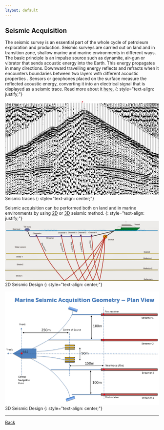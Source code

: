 ```yaml
---
layout: default
---
```


## Seismic Acquisition
The seismic survey is an essential part of the
whole cycle of petroleum exploration and production.
Seismic surveys are carried out on land and in transition
zone, shallow marine and marine environments in different ways.
The basic principle is an impulse
source such as dynamite, air-gun or vibrator that sends
acoustic energy into the Earth. This energy propagates
in many directions. Downward travelling energy
reflects and refracts when it encounters boundaries
between two layers with different acoustic properties
. Sensors or geophones placed on the surface
measure the reflected acoustic energy, converting
it into an electrical signal that is displayed as a seismic
trace. Read more about it [here.](http://www.parkseismic.com/Whatisseismicsurvey.html)
{: style="text-align: justify;"}

![Seismic_trace](../assets/img/Seismictrace.jpg)
Seismic traces
{: style="text-align: center;"}

Seismic acquisition can be performed both on land and in marine environments by using [2D](https://www.youtube.com/watch?v=1iR20AUGzeo) or [3D](https://www.youtube.com/watch?v=sWtymRNbqaE) seismic method.
{: style="text-align: justify;"}
![2D_Seismic](../assets/img/2D_Seismic.jpg)
2D Seismic Design
{: style="text-align: center;"}

![3D_Seismic](../assets/img/3D_Seismic.png)
3D Seismic Design
{: style="text-align: center;"}
* * *
[Back](./upstream.html)